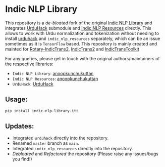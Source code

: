 # Indic NLP Library
This repository is a _de-bloated_ fork of the original [Indic NLP Library](https://github.com/anoopkunchukuttan/indic_nlp_library) and integrates [UrduHack](https://github.com/urduhack/urduhack) submodule and [Indic NLP Resources](https://github.com/anoopkunchukuttan/indic_nlp_resources) directly. This allows to work with Urdu normalization and tokenization without needing to install [urduhack](https://pypi.org/project/urduhack/) and `indic_nlp_resources` separately, which can be an issue sometimes as it is `TensorFlow` based. This repository is mainly created and mainted for [Rotary-IndicTrans2](https://huggingface.co/collections/prajdabre/indictrans2-rope-6742ddac669a05db0804db35), [IndicTrans2](https://huggingface.co/collections/ai4bharat/indictrans2-664ccb91d23bbae0d681c3ca) and [IndicTransToolkit](https://github.com/VarunGumma/IndicTransToolkit)

For any queries, please get in touch with the original authors/maintainers of the respective libraries:

- `Indic NLP Library`: [anoopkunchukuttan](https://github.com/anoopkunchukuttan)
- `Indic NLP Resources`: [anoopkunchukuttan](https://github.com/anoopkunchukuttan) 
- `UrduHack`: [UrduHack](https://github.com/urduhack)

## Usage:
```bash
pip install indic-nlp-library-itt
```

## Updates:
- Integrated `urduhack` directly into the repository.
- Renamed `master` branch as `main`.
- Integrated `indic_nlp_resources` directly into the repository.
- _Debloated_ and _Refactored_ the repository (Please raise any issues/bugs you find!)

